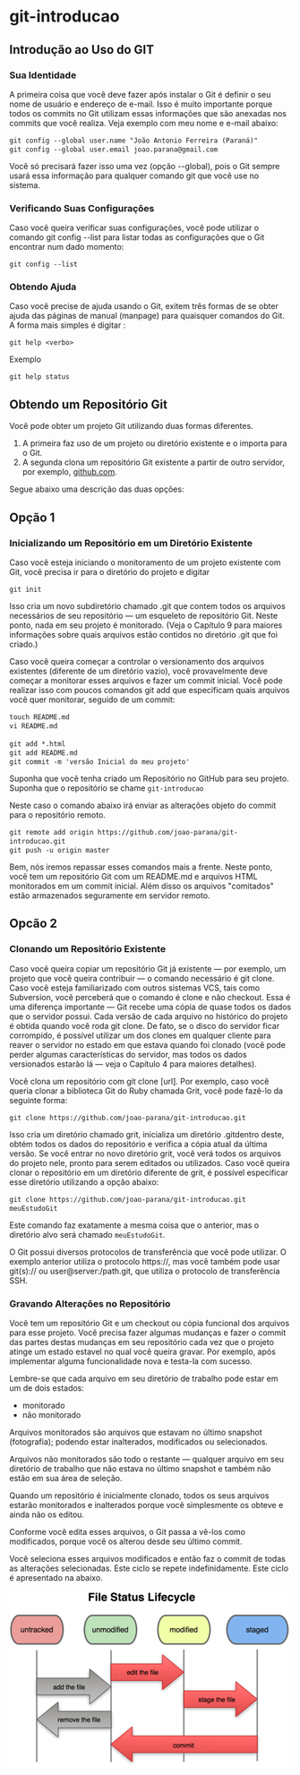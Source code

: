 # git-introducao

## Introdução ao Uso do GIT

### Sua Identidade
A primeira coisa que você deve fazer após instalar o Git é definir o seu nome de usuário e 
endereço de e-mail. Isso é muito importante porque todos os commits no Git utilizam essas 
informações que são anexadas nos commits que você realiza. Veja exemplo com meu nome e e-mail abaixo:

    git config --global user.name "João Antonio Ferreira (Paraná)"
    git config --global user.email joao.parana@gmail.com
    
Você só precisará fazer isso uma vez (opção --global), pois o Git sempre usará essa informação para 
qualquer comando git que você use no sistema.  

### Verificando Suas Configurações
Caso você queira verificar suas configurações, você pode utilizar o comando git config --list para listar todas as configurações que o Git encontrar num dado momento:

    git config --list
    
### Obtendo Ajuda
Caso você precise de ajuda usando o Git, exitem três formas de se obter ajuda das páginas de manual (manpage) para quaisquer comandos do Git. A forma mais simples é digitar :

    git help <verbo>  
    
Exemplo

    git help status
    
## Obtendo um Repositório Git
Você pode obter um projeto Git utilizando duas formas diferentes. 
1. A primeira faz uso de um projeto ou diretório existente e o importa para o Git. 
2. A segunda clona um repositório Git existente a partir de outro servidor, por exemplo, [github.com](http://github.com).

Segue abaixo uma descrição das duas opções: 

## Opção 1

### Inicializando um Repositório em um Diretório Existente
Caso você esteja iniciando o monitoramento de um projeto existente com Git, você precisa ir para o diretório do projeto e digitar

    git init
    
Isso cria um novo subdiretório chamado .git que contem todos os arquivos necessários de seu repositório — um esqueleto de repositório Git. Neste ponto, nada em seu projeto é monitorado. (Veja o Capítulo 9 para maiores informações sobre quais arquivos estão contidos no diretório .git que foi criado.)

Caso você queira começar a controlar o versionamento dos arquivos existentes (diferente de um diretório vazio), você provavelmente deve começar a monitorar esses arquivos e fazer um commit inicial. Você pode realizar isso com poucos comandos git add que especificam quais arquivos você quer monitorar, seguido de um commit:

    touch README.md
    vi README.md

    git add *.html
    git add README.md
    git commit -m 'versão Inicial do meu projeto'
    
Suponha que você tenha criado um Repositório no GitHub para seu projeto. Suponha que o repositório se chame `git-introducao` 

Neste caso o comando abaixo irá enviar as alterações objeto do commit para o repositório remoto.

    git remote add origin https://github.com/joao-parana/git-introducao.git
    git push -u origin master

Bem, nós iremos repassar esses comandos mais a frente. Neste ponto, você tem um repositório Git com um README.md e arquivos HTML monitorados em um commit inicial. Além disso os arquivos "comitados" estão armazenados seguramente em servidor remoto.

## Opcão 2

### Clonando um Repositório Existente
Caso você queira copiar um repositório Git já existente — por exemplo, um projeto que você queira contribuir — o comando necessário é git clone. Caso você esteja familiarizado com outros sistemas VCS, tais como Subversion, você perceberá que o comando é clone e não checkout. Essa é uma diferença importante — Git recebe uma cópia de quase todos os dados que o servidor possui. Cada versão de cada arquivo no histórico do projeto é obtida quando você roda git clone. De fato, se o disco do servidor ficar corrompido, é possível utilizar um dos clones em qualquer cliente para reaver o servidor no estado em que estava quando foi clonado (você pode perder algumas características do servidor, mas todos os dados versionados estarão lá — veja o Capítulo 4 para maiores detalhes).

Você clona um repositório com git clone [url]. Por exemplo, caso você queria clonar a biblioteca Git do Ruby chamada Grit, você pode fazê-lo da seguinte forma:

    git clone https://github.com/joao-parana/git-introducao.git
Isso cria um diretório chamado grit, inicializa um diretório .gitdentro deste, obtém todos os dados do repositório e verifica a cópia atual da última versão. Se você entrar no novo diretório grit, você verá todos os arquivos do projeto nele, pronto para serem editados ou utilizados. Caso você queira clonar o repositório em um diretório diferente de grit, é possível especificar esse diretório utilizando a opção abaixo:

    git clone https://github.com/joao-parana/git-introducao.git meuEstudoGit
    
Este comando faz exatamente a mesma coisa que o anterior, mas o diretório alvo será chamado `meuEstudoGit`.

O Git possui diversos protocolos de transferência que você pode utilizar. O exemplo anterior utiliza o protocolo https://, mas você também pode usar git(s):// ou user@server:/path.git, que utiliza o protocolo de transferência SSH. 

### Gravando Alterações no Repositório
Você tem um repositório Git e um checkout ou cópia funcional dos arquivos para esse projeto. Você precisa fazer algumas mudanças e fazer o commit das partes destas mudanças em seu repositório cada vez que o projeto atinge um estado estavel no qual você queira gravar. Por exemplo, após implementar alguma funcionalidade nova e testa-la com sucesso.

Lembre-se que cada arquivo em seu diretório de trabalho pode estar em um de dois estados: 

* monitorado 
* não monitorado 

Arquivos monitorados são arquivos que estavam no último snapshot (fotografia); podendo estar inalterados, modificados ou selecionados. 

Arquivos não monitorados são todo o restante — qualquer arquivo em seu diretório de trabalho que não estava no último snapshot e também não estão em sua área de seleção. 

Quando um repositório é inicialmente clonado, todos os seus arquivos estarão monitorados e inalterados porque você simplesmente os obteve e ainda não os editou.

Conforme você edita esses arquivos, o Git passa a vê-los como modificados, porque você os alterou desde seu último commit.

Você seleciona esses arquivos modificados e então faz o commit de todas as alterações selecionadas. Este ciclo se repete indefinidamente. Este ciclo é apresentado na abaixo.

![Ciclo de Vida](18333fig0201-tn.png)


